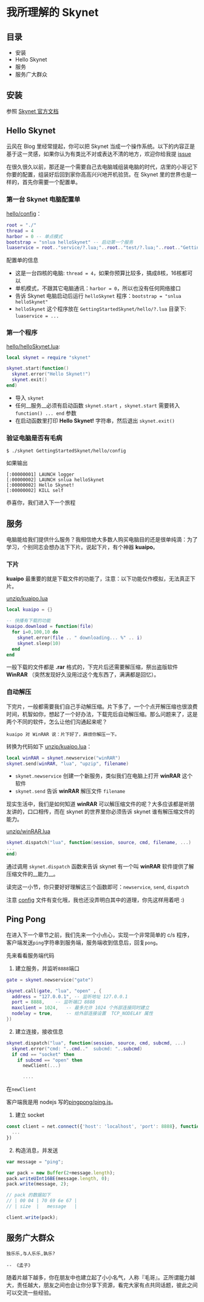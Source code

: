 # 我所理解的 Skynet

## 目录

* 安装
* Hello Skynet
* 服务
* 服务广大群众

## 安装
参照 [Skynet 官方文档](https://github.com/cloudwu/skynet)

## Hello Skynet
云风在 Blog 里经常提起，你可以把 Skynet 当成一个操作系统。以下的内容正是基于这一灵感，如果你认为有类比不对或表达不清的地方，欢迎你给我提 [issue](https://github.com/lintide/GettingStartedSkynet/issues/new)

在很久很久以前，那还是一个需要自己去电脑城组装电脑的时代，店里的小哥记下你要的配置，组装好后回到家你高高兴兴地开机验货。在 Skynet 里的世界也是一样的，首先你需要一个配置单。

### 第一台 Skynet 电脑配置单
[hello/config](hello/config)：

```lua
root = "./"
thread = 4
harbor = 0 -- 单点模式
bootstrap = "snlua helloSkynet"	-- 启动第一个服务
luaservice = root.."service/?.lua;"..root.."test/?.lua;"..root.."GettingStartedSkynet/hello/?.lua"
```

配置单的信息

* 这是一台四核的电脑: `thread = 4`，如果你预算比较多，搞成8核，16核都可以
* 单机模式，不跟其它电脑通讯：`harbor = 0`，所以也没有任何网络接口
* 告诉 Skynet 电脑启动后运行 `helloSkynet` 程序：`bootstrap = "snlua helloSkynet"`
* `helloSkynet` 这个程序放在 `GettingStartedSkynet/hello/?.lua` 目录下: `luaservice = ...`


### 第一个程序
[hello/helloSkynet.lua](hello/helloSkynet.lua):

 ```lua
 local skynet = require "skynet"

 skynet.start(function()
   skynet.error("Hello Skynet!")
   skynet.exit()
 end)
 ```

* 导入 `skynet`
* 任何__服务__必须有启动函数 `skynet.start` ，`skynet.start` 需要转入 `function() ... end` 参数
* 在启动函数里打印 __Hello Skynet!__ 字符串，然后退出 `skynet.exit()`

### 验证电脑是否有毛病
```
$ ./skynet GettingStartedSkynet/hello/config
```

如果输出
```
[:00000001] LAUNCH logger
[:00000002] LAUNCH snlua helloSkynet
[:00000002] Hello Skynet!
[:00000002] KILL self
```

恭喜你，我们进入下一个旅程

## 服务
电脑能给我们提供什么服务？我相信绝大多数人购买电脑目的还是很单纯滴：为了学习，个别同志会想办法下下片。说起下片，有个神器 __kuaipo__。

### 下片
__kuaipo__ 最重要的就是下载文件的功能了，注意：以下功能仅作模拟，无法真正下片。

[unzip/kuaipo.lua](unzip/kuaipo.lua)

```lua
local kuaipo = {}

-- 快播有下载的功能
kuaipo.download = function(file)
  for i=0,100,10 do
    skynet.error(file .. " downloading... %" .. i)
    skynet.sleep(10)
  end
end
```

一般下载的文件都是 __.rar__ 格式的，下完片后还需要解压缩，祭出盗版软件 __WinRAR__ （突然发现好久没用过这个鬼东西了，满满都是回忆）。

### 自动解压
下完片，一般都需要我们自己手动解压缩。片下多了，一个个点开解压缩也很浪费时间，机智如你，想起了一个好办法，下载完后自动解压缩。那么问题来了，这是两个不同的软件，怎么让他们沟通起来呢？

```
kuaipo 对 WinRAR 说：片下好了，麻烦你解压一下。
```

转换为代码如下 [unzip/kuaipo.lua](unzip/kuaipo.lua)：
```lua
local winRAR = skynet.newservice("winRAR")
skynet.send(winRAR, "lua", "upzip", filename)
```

* `skynet.newservice` 创建一个新服务，类似我们在电脑上打开 __winRAR__ 这个软件
* `skynet.send` 告诉 __winRAR__ 解压文件 `filename`

现实生活中，我们是如何知道 __winRAR__ 可以解压缩文件的呢？大多应该都是听朋友讲的，口口相传，而在 skynet 的世界里你必须告诉 skynet 谁有解压缩文件的能力。

[unzip/winRAR.lua](unzip/kuaipo.lua)
```lua
skynet.dispatch("lua", function(session, source, cmd, filename, ...)
...
end)
```

通过调用 `skynet.dispatch` 函数来告诉 skynet 有一个叫 __winRAR__ 软件提供了解压缩文件的__能力__。

读完这一小节，你只要好好理解这三个函数即可：`newservice`, `send`, `dispatch`

注意 [config](upzip/config) 文件有变化哦，我也还没弄明白其中的道理，你先这样用着吧 :)

## Ping Pong
在进入下一个章节之前，我们先来一个小点心，实现一个非常简单的 c/s 程序，客户端发送`ping`字符串到服务端，服务端收到信息后，回复`pong`。

先来看看服务端代码
1. 建立服务，并监听`8888`端口

  ```lua
  gate = skynet.newservice("gate")

  skynet.call(gate, "lua", "open" , {
    address = "127.0.0.1", -- 监听地址 127.0.0.1
    port = 8888,    -- 监听端口 8888
    maxclient = 1024,   -- 最多允许 1024 个外部连接同时建立
    nodelay = true,     -- 给外部连接设置  TCP_NODELAY 属性
  })
  ```

2. 建立连接，接收信息
  ```lua
  skynet.dispatch("lua", function(session, source, cmd, subcmd, ...)
    skynet.error("cmd: "..cmd.."  subcmd: "..subcmd)
    if cmd == "socket" then
      if subcmd == "open" then
        newClient(...)

        ....

  ```

  在`newClient`


客户端我是用 nodejs 写的[pingpong/ping.js](pingpong/ping.js)。

1. 建立 socket

  ```javascript
  const client = net.connect({'host': 'localhost', 'port': 8888}, function(){
    ...
  })
  ```

2. 构造消息，并发送

  ```javascript
  var message = "ping";

  var pack = new Buffer(2+message.length);
  pack.writeUInt16BE(message.length, 0);
  pack.write(message, 2);

  // pack 的数据如下
  // | 00 04 | 70 69 6e 67 |
  // | size  |   message   |

  client.write(pack);
  ```

## 服务广大群众

```
独乐乐,与人乐乐,孰乐?

-- 《孟子》
```

随着片越下越多，你在朋友中也建立起了小小名气，人称『毛哥』。正所谓能力越大，责任越大，朋友之间也会让你分享下资源，看完大家有点共同话题，彼此之间可以交流一些经验。
